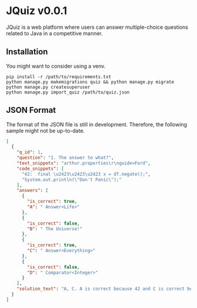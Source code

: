 # JQuiz v0.0.1

JQuiz is a web platform where users can answer multiple-choice questions related to Java in a competitive manner.


## Installation

You might want to consider using a venv.
```shell
pip install -r /path/to/requirements.txt
python manage.py makemigrations quiz && python manage.py migrate
python manage.py createsuperuser
python manage.py import_quiz /path/to/quiz.json 
```

## JSON Format
The format of the JSON file is still in development. Therefore, the following sample might not be up-to-date.
```json
[
  {
    "q_id": 1,
    "question": "1. The answer to what?",
    "text_snippets": "arthur.properties\r\nguide=Ford",
    "code_snippets": [
      "42:  final \u2423\u2423\u2423 x = dT.negate();",
      "System.out.println(\"Don't Panic\");"
    ],
    "answers": [
      {
        "is_correct": true,
        "A": " Answer<Life>"
      },
      {
        "is_correct": false,
        "B": " The Universe!"
      },
      {
        "is_correct": true,
        "C": " Answer<Everything>"
      },
      {
        "is_correct": false,
        "D": " Comparator<Integer>"
      }
    ],
    "solution_text": "A, C. A is correct because 42 and C is correct because 42."
  }
]
```

